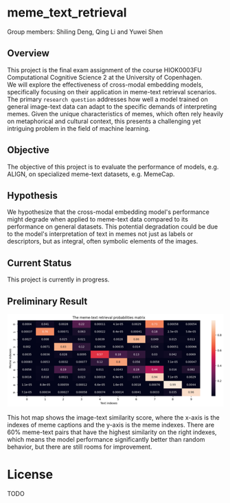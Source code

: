 # meme_text_retrieval

Group members: 
Shiling Deng, Qing Li and Yuwei Shen

## Overview
This project is the final exam assignment of the course HIOK0003FU Computational Cognitive Science 2 at the University of Copenhagen.  
We will explore the effectiveness of cross-modal embedding models, specifically focusing on their application in meme-text retrieval scenarios. The primary `research question` addresses how well a model trained on general image-text data can adapt to the specific demands of interpreting memes. Given the unique characteristics of memes, which often rely heavily on metaphorical and cultural context, this presents a challenging yet intriguing problem in the field of machine learning.

## Objective
The objective of this project is to evaluate the performance of models, e.g. ALIGN, on specialized meme-text datasets, e.g. MemeCap.

## Hypothesis
We hypothesize that the cross-modal embedding model's performance might degrade when applied to meme-text data compared to its performance on general datasets. This potential degradation could be due to the model's interpretation of text in memes not just as labels or descriptors, but as integral, often symbolic elements of the images.

## Current Status
This project is currently in progress. 

## Preliminary Result
![pic](/pictures/retrieval_probabilities_matrix.png "retrieval probabilities matrix")

This hot map shows the image-text similarity score, where the x-axis is the indexes of meme captions and the y-axis is the meme indexes. There are 60% meme-text pairs that have the highest similarity on the right indexes, which means the model performance significantly better than random behavior, but there are still rooms for improvement.


# License
TODO